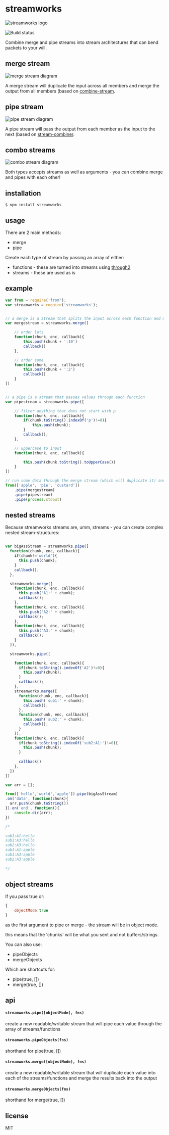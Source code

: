 streamworks
===========

![streamworks logo](https://github.com/binocarlos/streamworks/raw/master/graphics/stream.png "streamworks Logo")

![Build status](https://api.travis-ci.org/streamworks/streamworks.png)

Combine merge and pipe streams into stream architectures that can bend packets to your will.

## merge stream

![merge stream diagram](https://github.com/binocarlos/streamworks/raw/master/graphics/merge.png "merge stream diagram")

A merge stream will duplicate the input across all members and merge the output from all members (based on [combine-stream](https://github.com/deoxxa/combine-stream).

## pipe stream

![pipe stream diagram](https://github.com/binocarlos/streamworks/raw/master/graphics/pipe.png "pipe stream diagram")

A pipe stream will pass the output from each member as the input to the next (based on [stream-combiner](https://github.com/dominictarr/stream-combiner).

## combo streams

![combo stream diagram](https://github.com/binocarlos/streamworks/raw/master/graphics/combo.png "combo stream diagram")

Both types accepts streams as well as arguments - you can combine merge and pipes with each other!

## installation

```
$ npm install streamworks
```

## usage

There are 2 main methods:

 * merge
 * pipe

Create each type of stream by passing an array of either:

 * functions - these are turned into streams using [through2](https://github.com/rvagg/through2)
 * streams - these are used as is

## example

```js
var from = require('from');
var streamworks = require('streamworks');


// a merge is a stream that splits the input across each function and merges the output back into one stream
var mergestream = streamworks.merge([

	// order lots
	function(chunk, enc, callback){
		this.push(chunk + ':10')
		callback()
	},

	// order some
	function(chunk, enc, callback){
		this.push(chunk + ':2')
		callback()
	}
])


// a pipe is a stream that passes values through each function
var pipestream = streamworks.pipe([

	// filter anything that does not start with p
	function(chunk, enc, callback){
		if(chunk.toString().indexOf('p')!=0){
			this.push(chunk);
		}
		callback();
	},

	// uppercase to input
	function(chunk, enc, callback){

		this.push(chunk.toString().toUpperCase())
	}
])

// run some data through the merge stream (which will duplicate it) and then through the pipe stream (which will filter it)
from(['apple', 'pie', 'custard'])
	.pipe(mergestream)
	.pipe(pipestream)
	.pipe(process.stdout)
```

## nested streams

Because streamworks streams are, umm, streams - you can create complex nested stream-structures:

```js

var bigAssStream = streamworks.pipe([
  function(chunk, enc, callback){
    if(chunk!='world'){
      this.push(chunk);
    }
    callback();
  },

  streamworks.merge([
    function(chunk, enc, callback){
      this.push('A1:' + chunk);
      callback();
    },
    function(chunk, enc, callback){
      this.push('A2:' + chunk);
      callback();
    },
    function(chunk, enc, callback){
      this.push('A3:' + chunk);
      callback();
    }
  ]),

  streamworks.pipe([

    function(chunk, enc, callback){
      if(chunk.toString().indexOf('A2')!=0){
        this.push(chunk);
      }
      callback();
    },
    streamworks.merge([
      function(chunk, enc, callback){
        this.push('sub1:' + chunk);
        callback(); 
      },
      function(chunk, enc, callback){
        this.push('sub2:' + chunk);
        callback(); 
      }
    ]),
    function(chunk, enc, callback){
      if(chunk.toString().indexOf('sub2:A1:')!=0){
        this.push(chunk);
      }
      
      callback()
    },
  ])
])

var arr = [];

from(['hello','world','apple']).pipe(bigAssStream)
.on('data', function(chunk){
  arr.push(chunk.toString())
}).on('end', function(){
	console.dir(arr);
})

/*

sub1:A1:hello
sub1:A3:hello
sub2:A3:hello
sub1:A1:apple
sub1:A3:apple
sub2:A3:apple
	
*/

```

## object streams

If you pass true or:

```js
{
	objectMode:true
}
```

as the first argument to pipe or merge - the stream will be in object mode.

this means that the 'chunks' will be what you sent and not buffers/strings.

You can also use:

 * pipeObjects
 * mergeObjects

Which are shortcuts for:

 * pipe(true, [])
 * merge(true, [])

## api

#### `streamworks.pipe([objectMode], fns)`

create a new readable/writable stream that will pipe each value through the array of streams/functions

#### `streamworks.pipeObjects(fns)`

shorthand for pipe(true, [])

#### `streamworks.merge([objectMode], fns)`

create a new readable/writable stream that will duplicate each value into each of the streams/functions and merge the results back into the output

#### `streamworks.mergeObjects(fns)`

shorthand for merge(true, [])

## license

MIT
